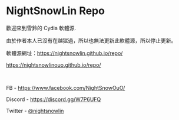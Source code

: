 # NightSnowLin Repo
歡迎來到雪鈴的 Cydia 軟體源.

由於作者本人已沒有在越獄過，所以也無法更新此軟體源，所以停止更新。

軟體源網址：https://nightsnowlin.github.io/repo/

https://nightsnowlinouo.github.io/repo/

&nbsp;

FB - https://www.facebook.com/NightSnowOuO/

Discord - https://discord.gg/W7P6UFQ

Twitter - [@nightsnowlin](https://twitter.com/nightsnowlin)
